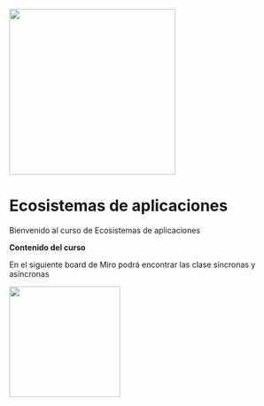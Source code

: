 <img src="https://www.icesi.edu.co/calipostalessonoras/images/logo_icesi-01.png" width="300"><br>

# Ecosistemas de aplicaciones

<p>Bienvenido al curso de Ecosistemas de aplicaciones</p>

<b>Contenido del curso</b><br>
<p>En el siguiente board de Miro podrá encontrar las clase síncronas y asíncronas</p>
<a href="https://miro.com/app/board/o9J_lWAiZXE=/" target="_blank"><img src="https://appmirror.net/wp-content/uploads/2020/12/miro-icon-1200x1200.png" width="200"></a>
<br>


